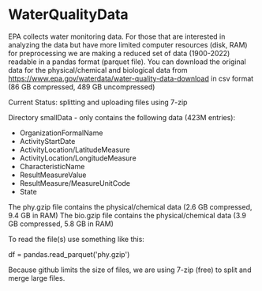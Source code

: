 # WaterQualityData
EPA collects water monitoring data.  For those that are interested in analyzing the data but have more limited computer resources (disk, RAM) for preprocessing we are making a reduced set of data (1900-2022) readable in a pandas format (parquet file).  You can download the original data for the physical/chemical and biological data from https://www.epa.gov/waterdata/water-quality-data-download in csv format (86 GB compressed, 489 GB uncompressed)


Current Status: splitting and uploading files using 7-zip


Directory smallData - only contains the following data (423M entries):
- OrganizationFormalName
- ActivityStartDate
- ActivityLocation/LatitudeMeasure
- ActivityLocation/LongitudeMeasure
- CharacteristicName
- ResultMeasureValue
- ResultMeasure/MeasureUnitCode
- State

The phy.gzip file contains the physical/chemical data (2.6 GB compressed, 9.4 GB in RAM)
The bio.gzip file contains the physical/chemical data (3.9 GB compressed, 5.8 GB in RAM)


To read the file(s) use something like this:

df = pandas.read_parquet('phy.gzip')

Because github limits the size of files, we are using 7-zip (free) to split and merge large files.
